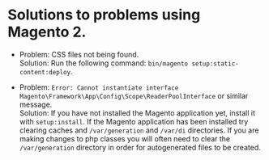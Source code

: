 # Solutions to problems using Magento 2.

* Problem: CSS files not being found.  
  Solution: Run the following command: `bin/magento setup:static-content:deploy`.  

* Problem: `Error: Cannot instantiate interface Magento\Framework\App\Config\Scope\ReaderPoolInterface` or similar message.  
  Solution: If you have not installed the Magento application yet, install it with `setup:install`. If the Magento application has been installed try clearing caches and `/var/generation` and `/var/di` directories. If you are making changes to php classes you will often need to clear the `/var/generation` directory in order for autogenerated files to be created.
